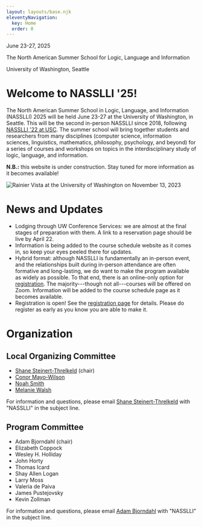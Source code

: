 ```yaml
---
layout: layouts/base.njk
eleventyNavigation:
  key: Home
  order: 0
---
```


<div class="container-fluid bg-lavender">
<div class="container py-3">

<p class="h4 text-center">June 23-27, 2025</p>
<p class="h2 text-center">The North American Summer School for Logic, Language and Information</p>
<p class="h4 text-center">University of Washington, Seattle</p>

</div>
</div>

<div class="container pt-3">
    <div class="row">
        <div class="col-10 mx-auto">

<div class="row">
    <div class="col">

# Welcome to NASSLLI '25!

The North American Summer School in Logic, Language, and Information (NASSLLI) 2025 will be held June 23-27 at the University of Washington, in Seattle. This will be the second in-person NASSLLI since 2018, following [NASSLLI '22 at USC](https://ml-la.github.io/nasslli2022/). The summer school will bring together students and researchers from many disciplines (computer science, information sciences, linguistics, mathematics, philosophy, psychology, and beyond) for a series of courses and workshops on topics in the interdisciplinary study of logic, language, and information.

**N.B.:** this website is under construction.  Stay tuned for more information as it becomes available!

</div>

<div class="col-6">
<img src="/imgs/20231113_November Campus_060.jpg" class="img-fluid float-end" alt="Rainier Vista at the University of Washington on November 13, 2023" loading="lazy" decoding="async" />
</div>
</div>

# News and Updates

- Lodging through UW Conference Services: we are almost at the final stages of preparation with them.  A link to a reservation page should be live by April 22.
- Information is being added to the course schedule website as it comes in, so keep your eyes peeled there for updates.
- Hybrid format: although NASSLLI is fundamentally an in-person event, and the relationships built during in-person attendance are often formative and long-lasting, we do want to make the program available as widely as possible. To that end, there is an online-only option for [registration](registration).  The majority---though not all---courses will be offered on Zoom.  Information will be added to the course schedule page as it becomes available.
- Registration is open!  See the [registration page](registration) for details.  Please do register as early as you know you are able to make it.

# Organization

## Local Organizing Committee

- [Shane Steinert-Threlkeld](https://shane.st) (chair)
- [Conor Mayo-Wilson](http://faculty.washington.edu/conormw/)
- [Noah Smith](https://nasmith.github.io/)
- [Melanie Walsh](https://melaniewalsh.org/)

For information and questions, please email [Shane Steinert-Threlkeld](mailto:shanest@uw.edu) with "NASSLLI" in the subject line.

## Program Committee

- Adam Bjorndahl (chair)
- Elizabeth Coppock
- Wesley H. Holliday
- John Horty
- Thomas Icard
- Shay Allen Logan
- Larry Moss
- Valeria de Paiva
- James Pustejovsky
- Kevin Zollman

For information and questions, please email [Adam Bjorndahl](mailto:abjorn@cmu.edu) with "NASSLLI" in the subject line.

</div>
</div>